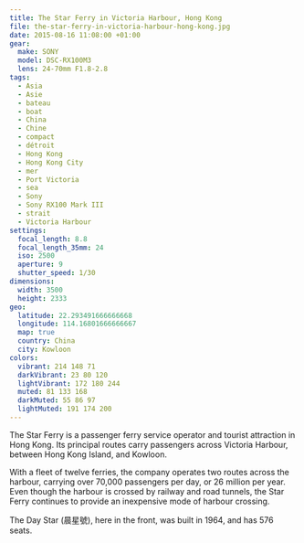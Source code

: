 ```yaml
---
title: The Star Ferry in Victoria Harbour, Hong Kong
file: the-star-ferry-in-victoria-harbour-hong-kong.jpg
date: 2015-08-16 11:08:00 +01:00
gear:
  make: SONY
  model: DSC-RX100M3
  lens: 24-70mm F1.8-2.8
tags:
  - Asia
  - Asie
  - bateau
  - boat
  - China
  - Chine
  - compact
  - détroit
  - Hong Kong
  - Hong Kong City
  - mer
  - Port Victoria
  - sea
  - Sony
  - Sony RX100 Mark III
  - strait
  - Victoria Harbour
settings:
  focal_length: 8.8
  focal_length_35mm: 24
  iso: 2500
  aperture: 9
  shutter_speed: 1/30
dimensions:
  width: 3500
  height: 2333
geo:
  latitude: 22.293491666666668
  longitude: 114.16801666666667
  map: true
  country: China
  city: Kowloon
colors:
  vibrant: 214 148 71
  darkVibrant: 23 80 120
  lightVibrant: 172 180 244
  muted: 81 133 168
  darkMuted: 55 86 97
  lightMuted: 191 174 200
---
```


The Star Ferry is a passenger ferry service operator and tourist attraction in Hong Kong. Its principal routes carry passengers across Victoria Harbour, between Hong Kong Island, and Kowloon.

With a fleet of twelve ferries, the company operates two routes across the harbour, carrying over 70,000 passengers per day, or 26 million per year. Even though the harbour is crossed by railway and road tunnels, the Star Ferry continues to provide an inexpensive mode of harbour crossing.

The Day Star (晨星號), here in the front, was built in 1964, and has 576 seats.
